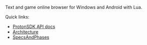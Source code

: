 Text and game online browser for Windows and Android with Lua.

Quick links:
  * [ProtonSDK API docs](https://dialog-quest.googlecode.com/svn/proton/docs/apis/html/annotated.html)
  * [Architecture](Architecture.md)
  * [SpecsAndPhases](SpecsAndPhases.md)